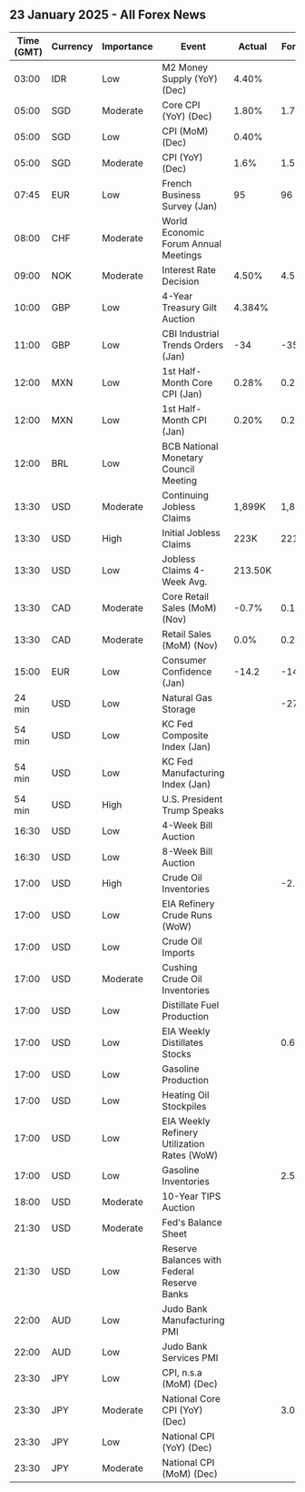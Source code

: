 ## 23 January 2025 - All Forex News

| Time (GMT) | Currency | Importance | Event | Actual | Forecast | Previous |
|------|----------|------------|-------|--------|----------|----------|
| 03:00 | IDR | Low | M2 Money Supply (YoY) (Dec) | 4.40% |  | 6.50% |
| 05:00 | SGD | Moderate | Core CPI (YoY) (Dec) | 1.80% | 1.70% | 1.90% |
| 05:00 | SGD | Low | CPI (MoM) (Dec) | 0.40% |  | 0.00% |
| 05:00 | SGD | Moderate | CPI (YoY) (Dec) | 1.6% | 1.5% | 1.6% |
| 07:45 | EUR | Low | French Business Survey (Jan) | 95 | 96 | 97 |
| 08:00 | CHF | Moderate | World Economic Forum Annual Meetings |  |  |  |
| 09:00 | NOK | Moderate | Interest Rate Decision | 4.50% | 4.50% | 4.50% |
| 10:00 | GBP | Low | 4-Year Treasury Gilt Auction | 4.384% |  | 4.499% |
| 11:00 | GBP | Low | CBI Industrial Trends Orders (Jan) | -34 | -35 | -40 |
| 12:00 | MXN | Low | 1st Half-Month Core CPI (Jan) | 0.28% | 0.23% | 0.50% |
| 12:00 | MXN | Low | 1st Half-Month CPI (Jan) | 0.20% | 0.29% | 0.42% |
| 12:00 | BRL | Low | BCB National Monetary Council Meeting |  |  |  |
| 13:30 | USD | Moderate | Continuing Jobless Claims | 1,899K | 1,860K | 1,853K |
| 13:30 | USD | High | Initial Jobless Claims | 223K | 221K | 217K |
| 13:30 | USD | Low | Jobless Claims 4-Week Avg. | 213.50K |  | 212.75K |
| 13:30 | CAD | Moderate | Core Retail Sales (MoM) (Nov) | -0.7% | 0.1% | -0.1% |
| 13:30 | CAD | Moderate | Retail Sales (MoM) (Nov) | 0.0% | 0.2% | 0.6% |
| 15:00 | EUR | Low | Consumer Confidence (Jan) | -14.2 | -14.0 | -14.5 |
| 24 min | USD | Low | Natural Gas Storage |  | -270B | -258B |
| 54 min | USD | Low | KC Fed Composite Index (Jan) |  |  | -4 |
| 54 min | USD | Low | KC Fed Manufacturing Index (Jan) |  |  | -5 |
| 54 min | USD | High | U.S. President Trump Speaks |  |  |  |
| 16:30 | USD | Low | 4-Week Bill Auction |  |  | 4.240% |
| 16:30 | USD | Low | 8-Week Bill Auction |  |  | 4.235% |
| 17:00 | USD | High | Crude Oil Inventories |  | -2.100M | -1.962M |
| 17:00 | USD | Low | EIA Refinery Crude Runs (WoW) |  |  | -0.255M |
| 17:00 | USD | Low | Crude Oil Imports |  |  | -1.304M |
| 17:00 | USD | Moderate | Cushing Crude Oil Inventories |  |  | 0.765M |
| 17:00 | USD | Low | Distillate Fuel Production |  |  | -0.021M |
| 17:00 | USD | Low | EIA Weekly Distillates Stocks |  | 0.600M | 3.077M |
| 17:00 | USD | Low | Gasoline Production |  |  | 0.397M |
| 17:00 | USD | Low | Heating Oil Stockpiles |  |  | 0.646M |
| 17:00 | USD | Low | EIA Weekly Refinery Utilization Rates (WoW) |  |  | -1.6% |
| 17:00 | USD | Low | Gasoline Inventories |  | 2.500M | 5.852M |
| 18:00 | USD | Moderate | 10-Year TIPS Auction |  |  | 2.071% |
| 21:30 | USD | Moderate | Fed's Balance Sheet |  |  | 6,834B |
| 21:30 | USD | Low | Reserve Balances with Federal Reserve Banks |  |  | 3.359T |
| 22:00 | AUD | Low | Judo Bank Manufacturing PMI |  |  | 47.8 |
| 22:00 | AUD | Low | Judo Bank Services PMI |  |  | 50.8 |
| 23:30 | JPY | Low | CPI, n.s.a (MoM) (Dec) |  |  | 0.4% |
| 23:30 | JPY | Moderate | National Core CPI (YoY) (Dec) |  | 3.0% | 2.7% |
| 23:30 | JPY | Low | National CPI (YoY) (Dec) |  |  | 2.9% |
| 23:30 | JPY | Moderate | National CPI (MoM) (Dec) |  |  | 0.6% |
